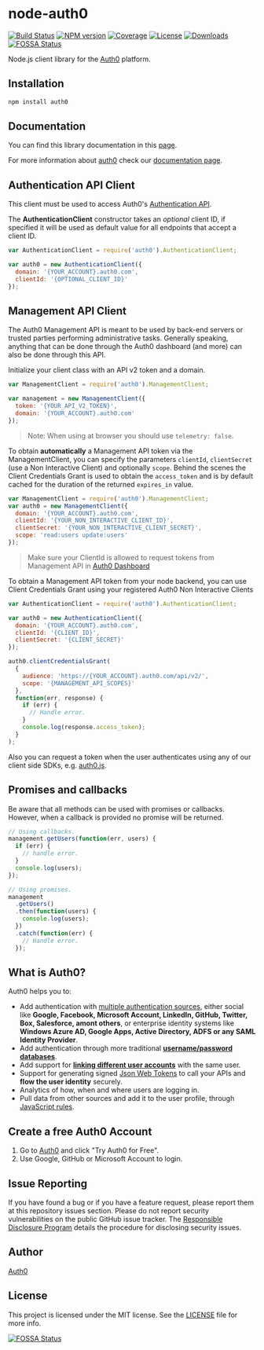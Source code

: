 # node-auth0

[![Build Status][circleci-image]][circleci-url]
[![NPM version][npm-image]][npm-url]
[![Coverage][codecov-image]][codecov-url]
[![License][license-image]][license-url]
[![Downloads][downloads-image]][downloads-url]
[![FOSSA Status](https://app.fossa.com/api/projects/git%2Bgithub.com%2Fauth0%2Fnode-auth0.svg?type=shield)](https://app.fossa.com/projects/git%2Bgithub.com%2Fauth0%2Fnode-auth0?ref=badge_shield)

Node.js client library for the [Auth0](https://auth0.com) platform.

## Installation

```bash
npm install auth0
```

## Documentation

You can find this library documentation in this [page](https://auth0.github.io/node-auth0/).

For more information about [auth0](https://auth0.com) check our [documentation page](https://auth0.com/docs).

## Authentication API Client

This client must be used to access Auth0's [Authentication API](https://auth0.com/docs/api/authentication).

The **AuthenticationClient** constructor takes an _optional_ client ID, if specified it will be used as default value for all endpoints that accept a client ID.

```js
var AuthenticationClient = require('auth0').AuthenticationClient;

var auth0 = new AuthenticationClient({
  domain: '{YOUR_ACCOUNT}.auth0.com',
  clientId: '{OPTIONAL_CLIENT_ID}'
});
```

## Management API Client

The Auth0 Management API is meant to be used by back-end servers or trusted parties performing administrative tasks. Generally speaking, anything that can be done through the Auth0 dashboard (and more) can also be done through this API.

Initialize your client class with an API v2 token and a domain.

```js
var ManagementClient = require('auth0').ManagementClient;

var management = new ManagementClient({
  token: '{YOUR_API_V2_TOKEN}',
  domain: '{YOUR_ACCOUNT}.auth0.com'
});
```

> Note: When using at browser you should use `telemetry: false`.

To obtain **automatically** a Management API token via the ManagementClient, you can specify the parameters `clientId`, `clientSecret` (use a Non Interactive Client) and optionally `scope`.
Behind the scenes the Client Credentials Grant is used to obtain the `access_token` and is by default cached for the duration of the returned `expires_in` value.

```js
var ManagementClient = require('auth0').ManagementClient;
var auth0 = new ManagementClient({
  domain: '{YOUR_ACCOUNT}.auth0.com',
  clientId: '{YOUR_NON_INTERACTIVE_CLIENT_ID}',
  clientSecret: '{YOUR_NON_INTERACTIVE_CLIENT_SECRET}',
  scope: 'read:users update:users'
});
```

> Make sure your ClientId is allowed to request tokens from Management API in [Auth0 Dashboard](https://manage.auth0.com/#/apis)

To obtain a Management API token from your node backend, you can use Client Credentials Grant using your registered Auth0 Non Interactive Clients

```js
var AuthenticationClient = require('auth0').AuthenticationClient;

var auth0 = new AuthenticationClient({
  domain: '{YOUR_ACCOUNT}.auth0.com',
  clientId: '{CLIENT_ID}',
  clientSecret: '{CLIENT_SECRET}'
});

auth0.clientCredentialsGrant(
  {
    audience: 'https://{YOUR_ACCOUNT}.auth0.com/api/v2/',
    scope: '{MANAGEMENT_API_SCOPES}'
  },
  function(err, response) {
    if (err) {
      // Handle error.
    }
    console.log(response.access_token);
  }
);
```

Also you can request a token when the user authenticates using any of our client side SDKs, e.g. [auth0.js](https://github.com/auth0/auth0.js).

## Promises and callbacks

Be aware that all methods can be used with promises or callbacks. However, when a callback is provided no promise will be returned.

```js
// Using callbacks.
management.getUsers(function(err, users) {
  if (err) {
    // handle error.
  }
  console.log(users);
});

// Using promises.
management
  .getUsers()
  .then(function(users) {
    console.log(users);
  })
  .catch(function(err) {
    // Handle error.
  });
```

## What is Auth0?

Auth0 helps you to:

- Add authentication with [multiple authentication sources](https://docs.auth0.com/identityproviders), either social like **Google, Facebook, Microsoft Account, LinkedIn, GitHub, Twitter, Box, Salesforce, amont others**, or enterprise identity systems like **Windows Azure AD, Google Apps, Active Directory, ADFS or any SAML Identity Provider**.
- Add authentication through more traditional **[username/password databases](https://docs.auth0.com/mysql-connection-tutorial)**.
- Add support for **[linking different user accounts](https://docs.auth0.com/link-accounts)** with the same user.
- Support for generating signed [Json Web Tokens](https://docs.auth0.com/jwt) to call your APIs and **flow the user identity** securely.
- Analytics of how, when and where users are logging in.
- Pull data from other sources and add it to the user profile, through [JavaScript rules](https://docs.auth0.com/rules).

## Create a free Auth0 Account

1.  Go to [Auth0](https://auth0.com) and click "Try Auth0 for Free".
2.  Use Google, GitHub or Microsoft Account to login.

## Issue Reporting

If you have found a bug or if you have a feature request, please report them at this repository issues section. Please do not report security vulnerabilities on the public GitHub issue tracker. The [Responsible Disclosure Program](https://auth0.com/whitehat) details the procedure for disclosing security issues.

## Author

[Auth0](https://auth0.com)

## License

This project is licensed under the MIT license. See the [LICENSE](LICENSE) file for more info.

<!-- Vaaaaarrrrsss -->

[npm-image]: https://img.shields.io/npm/v/auth0.svg?style=flat-square
[npm-url]: https://npmjs.org/package/auth0
[circleci-image]: https://img.shields.io/circleci/project/github/auth0/node-auth0.svg?branch=master&style=flat-square
[circleci-url]: https://circleci.com/gh/auth0/node-auth0
[codecov-image]: https://img.shields.io/codecov/c/github/auth0/node-auth0.svg?style=flat-square
[codecov-url]: https://codecov.io/github/auth0/node-auth0?branch=master
[license-image]: https://img.shields.io/npm/l/auth0.svg?style=flat-square
[license-url]: #license
[downloads-image]: https://img.shields.io/npm/dm/auth0.svg?style=flat-square
[downloads-url]: https://npmjs.org/package/auth0


[![FOSSA Status](https://app.fossa.com/api/projects/git%2Bgithub.com%2Fauth0%2Fnode-auth0.svg?type=large)](https://app.fossa.com/projects/git%2Bgithub.com%2Fauth0%2Fnode-auth0?ref=badge_large)
